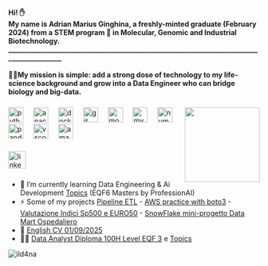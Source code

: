 <h4 align="left">Hi! ✋<br>My name is Adrian Marius Ginghina, a freshly-minted graduate (February 2024) from a STEM program 🧬 in Molecular, Genomic and Industrial Biotechnology. <br>___________________________________________________________________________________________<br><br>👨‍🔬My mission is simple: add a strong dose of technology to my life-science background and grow into a Data Engineer who can bridge biology and big-data.</h4>

###

<img align="right" height="150" src="https://media.giphy.com/media/v1.Y2lkPTc5MGI3NjExbGk5NzJzaDh3eHdnaGNtOGJkcHNvbXBnaHYyNjVyMWNqYjljczY5eSZlcD12MV9naWZzX3NlYXJjaCZjdD1n/LaVp0AyqR5bGsC5Cbm/giphy.gif"  />

###

<div align="left">
  <img src="https://cdn.jsdelivr.net/gh/devicons/devicon/icons/python/python-original.svg" height="30" alt="python logo"  />
  <img width="12" />
  <img src="https://cdn.jsdelivr.net/gh/devicons/devicon/icons/anaconda/anaconda-original.svg" height="30" alt="anaconda logo"  />
  <img width="12" />
  <img src="https://cdn.jsdelivr.net/gh/devicons/devicon/icons/docker/docker-original.svg" height="30" alt="docker logo"  />
  <img width="12" />
  <img src="https://cdn.jsdelivr.net/gh/devicons/devicon/icons/git/git-original.svg" height="30" alt="git logo"  />
  <img width="12" />
  <img src="https://cdn.jsdelivr.net/gh/devicons/devicon/icons/mongodb/mongodb-original.svg" height="30" alt="mongodb logo"  />
  <img width="12" />
  <img src="https://cdn.jsdelivr.net/gh/devicons/devicon/icons/mysql/mysql-original.svg" height="30" alt="mysql logo"  />
  <img width="12" />
  <img src="https://cdn.jsdelivr.net/gh/devicons/devicon/icons/numpy/numpy-original.svg" height="30" alt="numpy logo"  />
  <img width="12" />
  <img src="https://cdn.jsdelivr.net/gh/devicons/devicon/icons/pandas/pandas-original.svg" height="30" alt="pandas logo"  />
  <img width="12" />
  <img src="https://cdn.jsdelivr.net/gh/devicons/devicon/icons/vscode/vscode-original.svg" height="30" alt="vscode logo"  />
  <img width="12" />
  <img src="https://cdn.jsdelivr.net/gh/devicons/devicon/icons/amazonwebservices/amazonwebservices-line-wordmark.svg" height="30" alt="amazonwebservices logo"  />
</div>

###

<div align="left">
  <a href="https://www.linkedin.com/in/adrian-marius-g-664331164/" target="_blank">
    <img src="https://img.shields.io/static/v1?message=LinkedIn&logo=linkedin&label=&color=0077B5&logoColor=white&labelColor=&style=for-the-badge" height="35" alt="linkedin logo"  />
  </a>
</div>

###

<p align="left"></p>

###

###
- 🌱 I’m currently learning Data Engineering & Ai Development [Topics](https://github.com/IlD4Na/Adrian_Ginghina_info/blob/main/AI%20DEVELOPMEN%20Topics.pdf) (EQF6 Masters by ProfessionAI)
- ⚡ Some of my projects [Pipeline ETL](https://github.com/IlD4Na/ETL-university-rankings) - [AWS practice with boto3](https://github.com/IlD4Na/Amazon_AWS_practice) - [Valutazione Indici Sp500 e EURO50](https://github.com/IlD4Na/Progetto-su-valutazione-indici-EURO50-e-SP500/blob/main/Progetto_2_(Pandas%2C_Numpy%2C_Matplotlib_pyplot).ipynb) - [SnowFlake mini-progetto Data Mart Ospedaliero](https://github.com/IlD4Na/snowflake_project)
- 📄 [English CV 01/09/2025](https://github.com/IlD4Na/CV_resume_1_August_2025/blob/main/Adrian_MariusGinghina_Curriculum_2025_Data_engineer_English%20Version.pdf)
- 👨‍💻 [Data Analyst Diploma 100H Level EQF 3](https://github.com/IlD4Na/Adrian_Ginghina_info/blob/main/Adrian_Data_Analyst_AI_EQF3_100H.pdf) e [Topics](https://github.com/IlD4Na/Adrian_Ginghina_info/blob/main/Data_Analyst%20arguments.pdf)





<p align="left"> <img src="https://komarev.com/ghpvc/?username=ild4na&label=Profile%20views&color=0e75b6&style=flat" alt="ild4na" /> </p>

